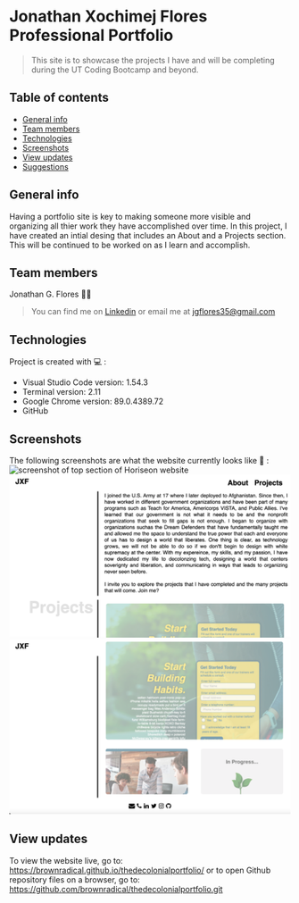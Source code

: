 # Jonathan Xochimej Flores Professional Portfolio
> This site is to showcase the projects I have and will be completing during the UT Coding Bootcamp and beyond.

## Table of contents
* [General info](#general-info)
* [Team members](#team-members)
* [Technologies](#technologies)
* [Screenshots](#screenshots)
* [View updates](#view-updates)
* [Suggestions](#suggestions)

## General info
Having a portfolio site is key to making someone more visible and organizing all thier work they have accomplished over time. In this project, I have created an intial desing that includes an About and a Projects section. This will be continued to be worked on as I learn and accomplish. 

## Team members 
Jonathan G. Flores :technologist: 
>You can find me on [Linkedin](https://www.linkedin.com/in/brownradical "Add me on Linkedin") or email me at <jgflores35@gmail.com>
	
## Technologies 
Project is created with :computer: :
* Visual Studio Code version: 1.54.3
* Terminal version: 2.11
* Google Chrome version: 89.0.4389.72
* GitHub

## Screenshots 
The following screenshots are what the website currently looks like :camera_flash: :
![screenshot of top section of Horiseon website](./assets/phots/screenshot-1.png)
![screenshot of bottom section of Horiseon website](./assets/photos/screenshot-2.png)
![screenshot of bottom section of Horiseon website](./assets/photos/screenshot-3.png)
	
## View updates
To view the website live, go to: https://brownradical.github.io/thedecolonialportfolio/ or to open Github repository files on a browser, go to: https://github.com/brownradical/thedecolonialportfolio.git
